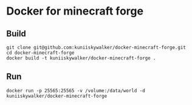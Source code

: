Docker for minecraft forge
====================

Build
--------------------

```
git clone git@github.com:kuniiskywalker/docker-minecraft-forge.git
cd docker-minecraft-forge
docker build -t kuniiskywalker/docker-minecraft-forge .
```

Run
--------------------

```
docker run -p 25565:25565 -v /volume:/data/world -d kuniiskywalker/docker-minecraft-forge
```

